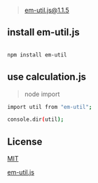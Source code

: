> em-util.js@1.1.5

## install em-util.js

```bash

npm install em-util

```

## use calculation.js

> node import

``` bash
import util from "em-util";

console.dir(util);
```

##  License

[MIT](http://opensource.org/licenses/MIT)

[em-util.js](https://github.com/noteScript/em_util.git)

